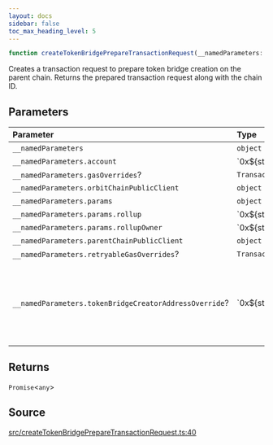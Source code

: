 ```yaml
---
layout: docs
sidebar: false
toc_max_heading_level: 5
---
```


```ts
function createTokenBridgePrepareTransactionRequest(__namedParameters: object): Promise<any>
```

Creates a transaction request to prepare token bridge creation on the parent
chain. Returns the prepared transaction request along with the chain ID.

## Parameters

| Parameter | Type | Description |
| :------ | :------ | :------ |
| `__namedParameters` | `object` | - |
| `__namedParameters.account` | \`0x$\{string\}\` | - |
| `__namedParameters.gasOverrides`? | `TransactionRequestGasOverrides` | - |
| `__namedParameters.orbitChainPublicClient` | `object` | - |
| `__namedParameters.params` | `object` | - |
| `__namedParameters.params.rollup` | \`0x$\{string\}\` | - |
| `__namedParameters.params.rollupOwner` | \`0x$\{string\}\` | - |
| `__namedParameters.parentChainPublicClient` | `object` | - |
| `__namedParameters.retryableGasOverrides`? | `TransactionRequestRetryableGasOverrides` | - |
| `__namedParameters.tokenBridgeCreatorAddressOverride`? | \`0x$\{string\}\` | Specifies a custom address for the TokenBridgeCreator. By default, the address will be automatically detected based on the provided chain. |

## Returns

`Promise`\<`any`\>

## Source

[src/createTokenBridgePrepareTransactionRequest.ts:40](https://github.com/OffchainLabs/arbitrum-orbit-sdk/blob/cfcbd32d6879cf7817a33b24f062a0fd879ea257/src/createTokenBridgePrepareTransactionRequest.ts#L40)
